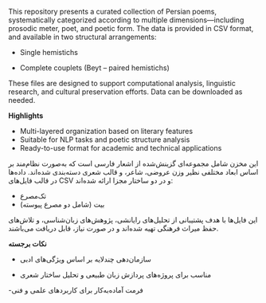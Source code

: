 This repository presents a curated collection of Persian poems, systematically categorized according to multiple dimensions—including prosodic meter, poet, and poetic form. The data is provided in CSV format, and available in two structural arrangements:

- Single hemistichs
  
- Complete couplets (Beyt – paired hemistichs)

These files are designed to support computational analysis, linguistic research, and cultural preservation efforts. Data can be downloaded as needed.


**Highlights**
- Multi-layered organization based on literary features
- Suitable for NLP tasks and poetic structure analysis
- Ready-to-use format for academic and technical applications


این مخزن شامل مجموعه‌ای گزینش‌شده از اشعار فارسی است که به‌صورت نظام‌مند بر اساس ابعاد مختلفی نظیر وزن عروضی، شاعر، و قالب شعری دسته‌بندی شده‌اند. داده‌ها در قالب فایل‌های CSV و در دو ساختار مجزا ارائه شده‌اند:

- تک‌مصرع
- بیت‌ (شامل دو مصرع پیوسته)

این فایل‌ها با هدف پشتیبانی از تحلیل‌های رایانشی، پژوهش‌های زبان‌شناسی، و تلاش‌های حفظ میراث فرهنگی تهیه شده‌اند و در صورت نیاز، قابل دریافت می‌باشند.

**نکات برجسته**
- سازمان‌دهی چندلایه بر اساس ویژگی‌های ادبی

- مناسب برای پروژه‌های پردازش زبان طبیعی و تحلیل ساختار شعری

-فرمت آماده‌به‌کار برای کاربردهای علمی و فنی

